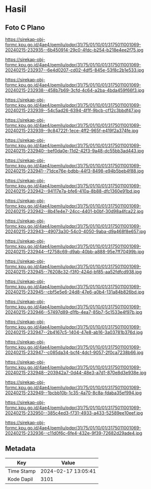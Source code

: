 # Hasil

## Foto C Plano

https://sirekap-obj-formc.kpu.go.id/4ae4/pemilu/pdpr/31/75/01/10/01/3175011001069-20240215-232935--6b450914-29c0-4fdc-b254-b218e4ee2f75.jpg

https://sirekap-obj-formc.kpu.go.id/4ae4/pemilu/pdpr/31/75/01/10/01/3175011001069-20240215-232937--6e4d0207-cd02-4df5-845e-53f8c2b1e533.jpg

https://sirekap-obj-formc.kpu.go.id/4ae4/pemilu/pdpr/31/75/01/10/01/3175011001069-20240215-232938--458b7b69-3cfd-4c64-a2ba-4bda459f66f3.jpg

https://sirekap-obj-formc.kpu.go.id/4ae4/pemilu/pdpr/31/75/01/10/01/3175011001069-20240215-232939--54c5ad26-6394-4f1f-9bcb-cf12c3bbdf47.jpg

https://sirekap-obj-formc.kpu.go.id/4ae4/pemilu/pdpr/31/75/01/10/01/3175011001069-20240215-232939--9c84722f-1ece-4ff2-965f-e419f2a374fe.jpg

https://sirekap-obj-formc.kpu.go.id/4ae4/pemilu/pdpr/31/75/01/10/01/3175011001069-20240215-232940--bef0da0e-11d2-42f3-9a48-dc55bb3ad443.jpg

https://sirekap-obj-formc.kpu.go.id/4ae4/pemilu/pdpr/31/75/01/10/01/3175011001069-20240215-232941--71dce76e-bdbb-44f3-8498-e94b5beb4f88.jpg

https://sirekap-obj-formc.kpu.go.id/4ae4/pemilu/pdpr/31/75/01/10/01/3175011001069-20240215-232942--94117e7a-bfe6-410a-8b88-dfc1360e91bd.jpg

https://sirekap-obj-formc.kpu.go.id/4ae4/pemilu/pdpr/31/75/01/10/01/3175011001069-20240215-232942--8b41e4e7-24cc-4401-b0bf-30d98a4fca22.jpg

https://sirekap-obj-formc.kpu.go.id/4ae4/pemilu/pdpr/31/75/01/10/01/3175011001069-20240215-232943--49073a30-54c0-4050-9aba-d9a468f8e657.jpg

https://sirekap-obj-formc.kpu.go.id/4ae4/pemilu/pdpr/31/75/01/10/01/3175011001069-20240215-232944--f2758c69-d9ab-40bb-a888-95e7ff70499b.jpg

https://sirekap-obj-formc.kpu.go.id/4ae4/pemilu/pdpr/31/75/01/10/01/3175011001069-20240215-232945--76208c32-f3f0-424d-bf85-aa52fdfcd938.jpg

https://sirekap-obj-formc.kpu.go.id/4ae4/pemilu/pdpr/31/75/01/10/01/3175011001069-20240215-232945--cbf5e5e6-24d8-47e6-a0b4-131a84b826bd.jpg

https://sirekap-obj-formc.kpu.go.id/4ae4/pemilu/pdpr/31/75/01/10/01/3175011001069-20240215-232946--57497d89-d1fb-4ea7-85b7-5c1533e4f97b.jpg

https://sirekap-obj-formc.kpu.go.id/4ae4/pemilu/pdpr/31/75/01/10/01/3175011001069-20240215-232947--2b4167c5-1404-47e8-ab16-3a03781b376d.jpg

https://sirekap-obj-formc.kpu.go.id/4ae4/pemilu/pdpr/31/75/01/10/01/3175011001069-20240215-232947--c085da34-bcf4-4dc1-9057-2f0ca7238b66.jpg

https://sirekap-obj-formc.kpu.go.id/4ae4/pemilu/pdpr/31/75/01/10/01/3175011001069-20240215-232948--203942a7-0d44-48e3-a7d1-870e8d3e938e.jpg

https://sirekap-obj-formc.kpu.go.id/4ae4/pemilu/pdpr/31/75/01/10/01/3175011001069-20240215-232949--1bcbb10b-1c35-4a70-8c8a-fdaba35ef994.jpg

https://sirekap-obj-formc.kpu.go.id/4ae4/pemilu/pdpr/31/75/01/10/01/3175011001069-20240215-232950--385c4ed3-f731-4933-a433-52589ee10eef.jpg

https://sirekap-obj-formc.kpu.go.id/4ae4/pemilu/pdpr/31/75/01/10/01/3175011001069-20240215-232936--c11d0f6c-6fe4-432e-9f39-72682d29ade4.jpg


## Metadata

| Key        | Value               |
| ---------- | ------------------- |
| Time Stamp | 2024-02-17 13:05:41 |
| Kode Dapil | 3101                |



